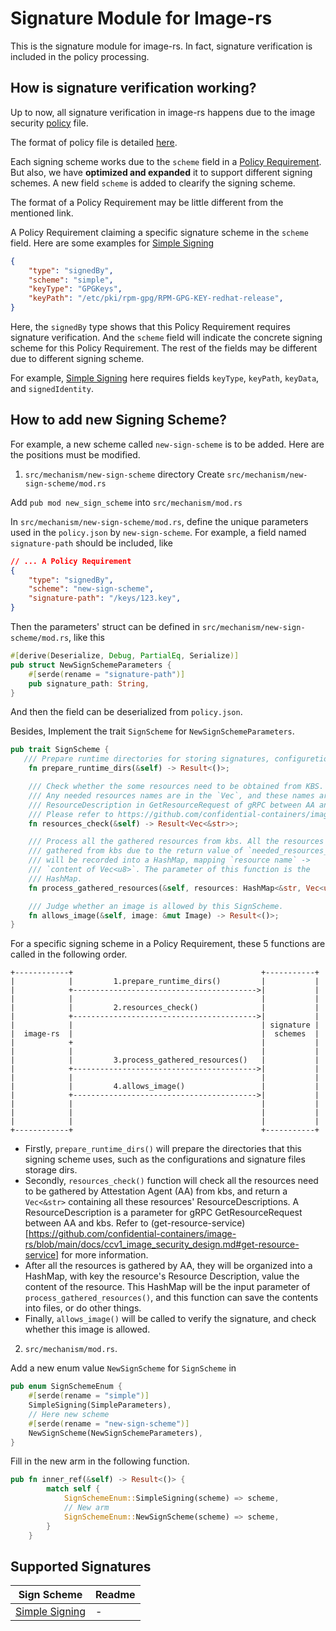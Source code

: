 # Signature Module for Image-rs

This is the signature module for image-rs. In fact, signature verification
is included in the policy processing.

## How is signature verification working?

Up to now, all signature verification in image-rs happens due to
the image security [policy](https://github.com/confidential-containers/image-rs/blob/main/docs/ccv1_image_security_design.md#policy) 
file.

The format of policy file is detailed [here](../docs/ccv1_image_security_design.md#policy).

Each signing scheme works due to the `scheme` field in a [Policy Requirement](https://github.com/containers/image/blob/main/docs/containers-policy.json.5.md#policy-requirements). But also, we have **optimized and expanded** it to support
different signing schemes. A new field `scheme` is added to clearify the signing scheme.

The format of a Policy Requirement may be little different from the mentioned link.

A Policy Requirement claiming a specific signature scheme in the `scheme` field.
Here are some examples for [Simple Signing](src/mechanism/simple/README.md)

```json
{
    "type": "signedBy",
    "scheme": "simple",
    "keyType": "GPGKeys",
    "keyPath": "/etc/pki/rpm-gpg/RPM-GPG-KEY-redhat-release",
}
```

Here, the `signedBy` type shows that this Policy Requirement
requires signature verification. And the `scheme` field will indicate
the concrete signing scheme for this Policy Requirement. The rest of the 
fields may be different due to different signing scheme. 

For example,
[Simple Signing](src/mechanism/simple/README.md) here requires fields
`keyType`, `keyPath`, `keyData`, and `signedIdentity`.

## How to add new Signing Scheme?

For example, a new scheme called `new-sign-scheme` is to be added.
Here are the positions must be modified.

1. `src/mechanism/new-sign-scheme` directory
Create `src/mechanism/new-sign-scheme/mod.rs`

Add `pub mod new_sign_scheme` into  `src/mechanism/mod.rs`

In `src/mechanism/new-sign-scheme/mod.rs`, define the unique parameters 
used in the `policy.json` by `new-sign-scheme`.
For example, a field named `signature-path` should be included, like

```json
// ... A Policy Requirement
{
    "type": "signedBy",
    "scheme": "new-sign-scheme",
    "signature-path": "/keys/123.key",
}
```

Then the parameters' struct can be defined in `src/mechanism/new-sign-scheme/mod.rs`,
like this

```rust
#[derive(Deserialize, Debug, PartialEq, Serialize)]
pub struct NewSignSchemeParameters {
    #[serde(rename = "signature-path")]
    pub signature_path: String,
}
```
And then the field can be deserialized from `policy.json`.

Besides, Implement the trait `SignScheme` for `NewSignSchemeParameters`.
```rust
pub trait SignScheme {
   /// Prepare runtime directories for storing signatures, configuretions ,.etc
    fn prepare_runtime_dirs(&self) -> Result<()>;

    /// Check whether the some resources need to be obtained from KBS.
    /// Any needed resources names are in the `Vec`, and these names are
    /// ResourceDescription in GetResourceRequest of gRPC between AA and kbs.
    /// Please refer to https://github.com/confidential-containers/image-rs/blob/main/docs/ccv1_image_security_design.md#get-resource-service
    fn resources_check(&self) -> Result<Vec<&str>>;

    /// Process all the gathered resources from kbs. All the resources
    /// gathered from kbs due to the return value of `needed_resources_list_from_kbs()`
    /// will be recorded into a HashMap, mapping `resource name` ->
    /// `content of Vec<u8>`. The parameter of this function is the
    /// HashMap.
    fn process_gathered_resources(&self, resources: HashMap<&str, Vec<u8>>) -> Result<()>;

    /// Judge whether an image is allowed by this SignScheme.
    fn allows_image(&self, image: &mut Image) -> Result<()>;
}
```

For a specific signing scheme in a Policy Requirement,
these 5 functions are called in the following order.

```plaintext
+------------+                                          +-----------+
|            |         1.prepare_runtime_dirs()         |           |
|            +----------------------------------------->|           |
|            |                                          |           |
|            |         2.resources_check()              |           |
|            +----------------------------------------->|           |
|            |                                          | signature |
|  image-rs  |                                          |  schemes  |
|            +                                          |           |
|            |                                          |           |
|            |         3.process_gathered_resources()   |           |
|            +----------------------------------------->|           |
|            |                                          |           |
|            |         4.allows_image()                 |           |
|            +----------------------------------------->|           |
|            |                                          |           |
|            |                                          |           |
|            |                                          |           |
+------------+                                          +-----------+
```

* Firstly, `prepare_runtime_dirs()` will prepare the directories that this
signing scheme uses, such as the configurations and signature
files storage dirs.
* Secondly, `resources_check()` function will check all the resources
need to be gathered by Attestation Agent (AA) from kbs, and return 
a `Vec<&str>` containing all these resources' ResourceDescriptions. 
A ResourceDescription is a parameter for gRPC GetResourceRequest 
between AA and kbs. Refer to (get-resource-service)[https://github.com/confidential-containers/image-rs/blob/main/docs/ccv1_image_security_design.md#get-resource-service]
for more information.
* After all the resources is gathered by AA, they will be organized
into a HashMap, with key the resource's Resource Description,
value the content of the resource. This HashMap will be the 
input parameter of `process_gathered_resources()`, and this function
can save the contents into files, or do other things.
* Finally, `allows_image()` will be called to verify the signature,
and check whether this image is allowed.

2. `src/mechanism/mod.rs`.

Add a new enum value `NewSignScheme` for `SignScheme` in 

```rust
pub enum SignSchemeEnum {
    #[serde(rename = "simple")]
    SimpleSigning(SimpleParameters),
    // Here new scheme
    #[serde(rename = "new-sign-scheme")]
    NewSignScheme(NewSignSchemeParameters),
}
```

Fill in the new arm in the following function. 
```rust
pub fn inner_ref(&self) -> Result<()> {
        match self {
            SignSchemeEnum::SimpleSigning(scheme) => scheme,
            // New arm
            SignSchemeEnum::NewSignScheme(scheme) => scheme,
        }
    }
```

## Supported Signatures

|Sign Scheme|Readme|
|---|---|
|[Simple Signing](src/mechanism/simple)| - |